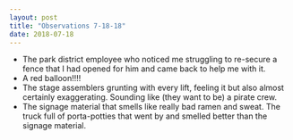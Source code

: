 ```yaml
---
layout: post
title: "Observations 7-18-18"
date: 2018-07-18
---
```

- The park district employee who noticed me struggling to re-secure a fence that I had opened for him and came back to help me with it.
- A red balloon!!!!
- The stage assemblers grunting with every lift, feeling it but also almost certainly exaggerating. Sounding like (they want to be) a pirate crew. 
- The signage material that smells like really bad ramen and sweat. The truck full of porta-potties that went by and smelled better than the signage material. 
